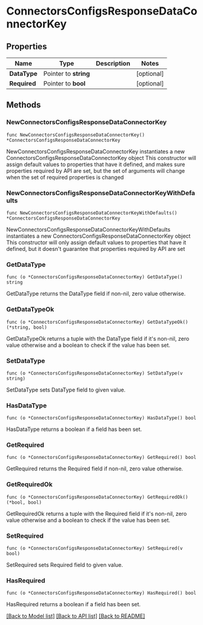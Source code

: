 # ConnectorsConfigsResponseDataConnectorKey

## Properties

Name | Type | Description | Notes
------------ | ------------- | ------------- | -------------
**DataType** | Pointer to **string** |  | [optional] 
**Required** | Pointer to **bool** |  | [optional] 

## Methods

### NewConnectorsConfigsResponseDataConnectorKey

`func NewConnectorsConfigsResponseDataConnectorKey() *ConnectorsConfigsResponseDataConnectorKey`

NewConnectorsConfigsResponseDataConnectorKey instantiates a new ConnectorsConfigsResponseDataConnectorKey object
This constructor will assign default values to properties that have it defined,
and makes sure properties required by API are set, but the set of arguments
will change when the set of required properties is changed

### NewConnectorsConfigsResponseDataConnectorKeyWithDefaults

`func NewConnectorsConfigsResponseDataConnectorKeyWithDefaults() *ConnectorsConfigsResponseDataConnectorKey`

NewConnectorsConfigsResponseDataConnectorKeyWithDefaults instantiates a new ConnectorsConfigsResponseDataConnectorKey object
This constructor will only assign default values to properties that have it defined,
but it doesn't guarantee that properties required by API are set

### GetDataType

`func (o *ConnectorsConfigsResponseDataConnectorKey) GetDataType() string`

GetDataType returns the DataType field if non-nil, zero value otherwise.

### GetDataTypeOk

`func (o *ConnectorsConfigsResponseDataConnectorKey) GetDataTypeOk() (*string, bool)`

GetDataTypeOk returns a tuple with the DataType field if it's non-nil, zero value otherwise
and a boolean to check if the value has been set.

### SetDataType

`func (o *ConnectorsConfigsResponseDataConnectorKey) SetDataType(v string)`

SetDataType sets DataType field to given value.

### HasDataType

`func (o *ConnectorsConfigsResponseDataConnectorKey) HasDataType() bool`

HasDataType returns a boolean if a field has been set.

### GetRequired

`func (o *ConnectorsConfigsResponseDataConnectorKey) GetRequired() bool`

GetRequired returns the Required field if non-nil, zero value otherwise.

### GetRequiredOk

`func (o *ConnectorsConfigsResponseDataConnectorKey) GetRequiredOk() (*bool, bool)`

GetRequiredOk returns a tuple with the Required field if it's non-nil, zero value otherwise
and a boolean to check if the value has been set.

### SetRequired

`func (o *ConnectorsConfigsResponseDataConnectorKey) SetRequired(v bool)`

SetRequired sets Required field to given value.

### HasRequired

`func (o *ConnectorsConfigsResponseDataConnectorKey) HasRequired() bool`

HasRequired returns a boolean if a field has been set.


[[Back to Model list]](../README.md#documentation-for-models) [[Back to API list]](../README.md#documentation-for-api-endpoints) [[Back to README]](../README.md)


